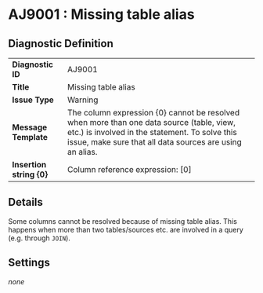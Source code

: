 # AJ9001 : Missing table alias

## Diagnostic Definition

<table>
  <tr>
    <td class="header"><b>Diagnostic ID</b></td>
    <td>AJ9001</td>
  </tr>
  <tr>
    <td class="header"><b>Title</b></td>
    <td>Missing table alias</td>
  </tr>
  <tr>
    <td class="header"><b>Issue Type</b></td>
    <td>Warning</td>
  </tr>
  <tr>
    <td class="header"><b>Message Template</b></td>
    <td>The column expression {0} cannot be resolved when more than one data source (table, view, etc.) is involved in the statement. To solve this issue, make sure that all data sources are using an alias.</td>
  </tr>
    <tr>
    <td class="header"><b>Insertion string {0}</b></td>
    <td>Column reference expression: [0]</td>
  </tr>

</table>

## Details

Some columns cannot be resolved because of missing table alias. This happens when more than two tables/sources etc. are
involved in a query (e.g. through `JOIN`).


## Settings

*none*

